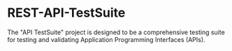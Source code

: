 # REST-API-TestSuite
The "API TestSuite" project is designed to be a comprehensive testing suite for testing and validating Application Programming Interfaces (APIs). 
